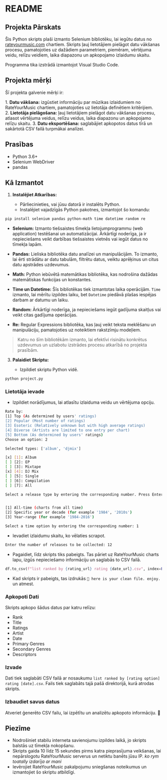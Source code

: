 # README

## Projekta Pārskats

Šis Python skripts plaši izmanto Selenium bibliotēku, lai iegūtu datus no [rateyourmusic.com](https://rateyourmusic.com) chartiem. Skripts ļauj lietotājiem pielāgot datu vākšanas procesu, pamatojoties uz dažādiem parametriem, piemēram, vērtējuma veidu, relīzu veidiem, laika diapazonu un apkopojamo izlaidumu skaitu. 

Programma tika izstrādā izmantojot Visual Studio Code.

## Projekta mērķi

Šī projekta galvenie mērķi ir:

1. **Datu vākšana:** izgūstiet informāciju par mūzikas izlaidumiem no RateYourMusic chartiem, pamatojoties uz lietotāja definētiem kritērijiem.
2. **Lietotāja pielāgošana:** ļauj lietotājiem pielāgot datu vākšanas procesu, atlasot vērtējuma veidus, relīzu veidus, laika diapazonu un apkopojamo relīzu skaitu.
3. **Datu eksportēšana:** saglabājiet apkopotos datus tīrā un sakārtotā CSV failā turpmākai analīzei.

## Prasības

- Python 3.6+
- Selenium WebDriver
- pandas

## Kā Izmantot

1. **Instalējiet Atkarības:**
    
    - Pārliecinieties, vai jūsu datorā ir instalēts Python.
    - Instalējiet vajadzīgās Python pakotnes, izmantojot šo komandu:
        
```bash
pip install selenium pandas python-math time datetime random re
```

- **Selenium:** Izmanto tiešsaistes tīmekļa lietojumprogrammu (web application) testēšanai un automatizācijai. Ārkārtīgi noderīga, ja ir nepieciešams veikt darbības tiešsaistes vietnēs vai iegūt datus no tīmekļa lapām.

- **Pandas:** Lieliska bibliotēka datu analīzei un manipulācijām. To izmanto, lai ērti strādātu ar datu tabulām, filtrētu datus, veiktu aprēķinus un citus datu apstrādes uzdevumus.

- **Math:** Python iebūvētā matemātikas bibliotēka, kas nodrošina dažādas matemātiskas funkcijas un konstantes.

- **Time un Datetime:** Šīs bibliotēkas tiek izmantotas laika operācijām. `Time` izmanto, lai mērītu izpildes laiku, bet `Datetime` piedāvā plašas iespējas darbam ar datumu un laiku.

- **Random:** Ārkārtīgi noderīga, ja nepieciešams iegūt gadījuma skaitļus vai veikt citas gadījuma operācijas.

- **Re:** Regular Expressions bibliotēka, kas ļauj veikt teksta meklēšanu un manipulāciju, pamatojoties uz noteiktiem rakstzīmju modeļiem.

> Katru no šīm bibliotēkām izmanto, lai efektīvi risinātu konkrētus uzdevumus un uzlabotu izstrādes procesu atkarībā no projekta prasībām.
        
3. **Palaidiet Skriptu:**
    
    - Izpildiet skriptu Python vidē.
      
```bash
python project.py
```

### Lietotāja ievade
    
- Izpildiet norādījumus, lai atlasītu izlaiduma veidu un vērtējuma opciju.

```bash
Rate by:
[1] Top (As determined by users' ratings)
[2] Popular (Most number of ratings)
[3] Esoteric (Relatively unknown but with high average ratings)
[4] Diverse (Artists are limited to one entry per chart)
[5] Bottom (As determined by users' ratings)
Choose an option: 2                                                                               # Chosen rating option: Popular rating
```

```bash
Selected types: ['album', 'djmix'] 

[x] [1]: Album
[ ] [2]: EP
[ ] [3]: Mixtape
[x] [4]: DJ Mix
[ ] [5]: Single
[ ] [6]: Compilation
[ ] [7]: All

Select a release type by entering the corresponding number. Press Enter when done.
```

```bash

[1] All-time (charts from all time)
[2] Specific year or decade (for example '1984', '2010s')
[3] Year-range (for example '1984-2016')

Select a time option by entering the corresponding number: 1                                        # Selected time option: All-time

```

- Ievadiet izlaidumu skaitu, ko vēlaties scrapot.

```bash
Enter the number of releases to be collected: 12
```

- Pagaidiet, līdz skripts tiks pabeigts. Tas pāriet uz RateYourMusic charts lapu, izgūs nepieciešamo informāciju un saglabās to CSV failā.

```python
df.to_csv(f"list ranked by {rating_url} rating {date_url}.csv", index=False)                         # save the data
```

- Kad skripts ir pabeigts, tas izdrukās `🫲 here is your clean file. enjoy.` un atmest.

### Apkopoti Dati 

Skripts apkopo šādus datus par katru relīzu:

- Rank
- Title
- Ratings
- Artist
- Date
- Primary Genres
- Secondary Genres
- Descriptors

### Izvade
    
 Dati tiek saglabāti CSV failā ar nosaukumu `list ranked by [rating option] rating [date].csv`. Fails tiek saglabāts tajā pašā direktorijā, kurā atrodas skripts.
 
### **Izbaudiet savus datus**
    
Atveriet ģenerēto CSV failu, lai izpētītu un analizētu apkopoto informāciju. 💫

## Piezīme

- Nodrošiniet stabilu interneta savienojumu izpildes laikā, jo skripts balstās uz tīmekļa nokopšanu.
- Skripts gaida 10 līdz 15 sekundes pirms katra pieprasījuma veikšanas, lai nepārslogotu RateYourMusic serverus un netiktu banēts jūsu IP. *ko rym toatally izdarīja ar mani*
- Ievērojiet RateYourMusic pakalpojumu sniegšanas noteikumus un izmantojiet šo skriptu atbildīgi.
